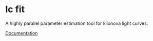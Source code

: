 # lc fit

A highly parallel parameter estimation tool for kilonova light curves.

[Documentation](https://github.com/liz-champion/lc_fit/blob/master/doc/DOC.md)
